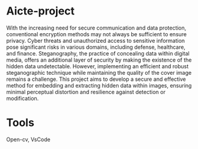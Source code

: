 # Aicte-project
With the increasing need for secure communication and data protection, conventional encryption methods may not always be sufficient to ensure privacy. Cyber threats and unauthorized access to sensitive information pose significant risks in various domains, including defense, healthcare, and finance. Steganography, the practice of concealing data within digital media, offers an additional layer of security by making the existence of the hidden data undetectable. However, implementing an efficient and robust steganographic technique while maintaining the quality of the cover image remains a challenge. This project aims to develop a secure and effective method for embedding and extracting hidden data within images, ensuring minimal perceptual distortion and resilience against detection or modification.
# Tools
Open-cv, VsCode
